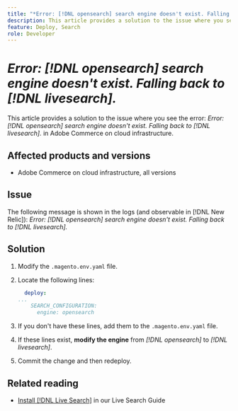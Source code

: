 ```yaml
---
title: "*Error: [!DNL opensearch] search engine doesn't exist. Falling back to [!DNL livesearch].*"
description: This article provides a solution to the issue where you see the error: `Error: [!DNL opensearch] search engine doesn't exist. Falling back to [!DNL livesearch].` in Adobe Commerce on cloud infrastructure.
feature: Deploy, Search
role: Developer
---
```


# *Error: [!DNL opensearch] search engine doesn't exist. Falling back to [!DNL livesearch].*

This article provides a solution to the issue where you see the error: *Error: [!DNL opensearch] search engine doesn't exist. Falling back to [!DNL livesearch].* in Adobe Commerce on cloud infrastructure.

## Affected products and versions

* Adobe Commerce on cloud infrastructure, all versions

## Issue

The following message is shown in the logs (and observable in [!DNL New Relic]): 
*Error: [!DNL opensearch] search engine doesn't exist. Falling back to [!DNL livesearch].*

## Solution

1. Modify the `.magento.env.yaml` file.
1. Locate the following lines:

    ```yaml
      deploy:
    ...
        SEARCH_CONFIGURATION:
          engine: opensearch
    ```

1. If you don't have these lines, add them to the `.magento.env.yaml` file.
1. If these lines exist, **modify the engine** from *[!DNL opensearch]* to *[!DNL livesearch]*.
1. Commit the change and then redeploy.

## Related reading

* [Install [!DNL Live Search]](https://experienceleague.adobe.com/docs/commerce-merchant-services/live-search/onboard/install.html) in our Live Search Guide
